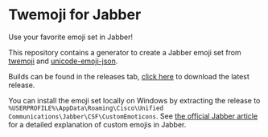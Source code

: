 # Twemoji for Jabber

Use your favorite emoji set in Jabber!

This repository contains a generator to create a Jabber emoji set from [twemoji](https://github.com/twitter/twemoji) and [unicode-emoji-json](https://github.com/muan/unicode-emoji-json).

Builds can be found in the releases tab, [click here](https://github.com/Siphalor/twemoji-for-jabber/releases/latest/twemoji-for-jabber.tar.gz) to download the latest release.

You can install the emoji set locally on Windows by extracting the release to `%USERPROFILE%\AppData\Roaming\Cisco\Unified Communications\Jabber\CSF\CustomEmoticons`.
See [the official Jabber article](https://help.webex.com/en-us/article/WBX72042/How-Do-I-Add-Custom-Emoticons-with-Cisco-Jabber-for-Windows?) for a detailed explanation of custom emojis in Jabber.

